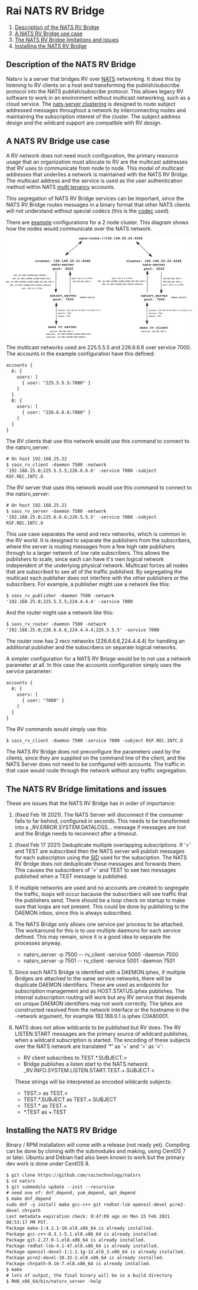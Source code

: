 # Rai NATS RV Bridge

1. [Description of the NATS RV Bridge](#description-of-the-nats-rv-bridge)
2. [A NATS RV Bridge use case](#a-nats-rv-bridge-use-case)
3. [The NATS RV Bridge limitations and issues](#the-nats-rv-bridge-limitations-and-issues)
4. [Installing the NATS RV Bridge](#installing-the-nats-rv-bridge)

## Description of the NATS RV Bridge

Natsrv is a server that bridges RV over [NATS](https://nats.io) networking.  It
does this by listening to RV clients on a host and transforming the
publish/subscribe protocol into the NATS publish/subscribe protocol.  This
allows legacy RV software to work in an environment without multicast
networking, such as a cloud service.  The
[nats-server clustering](https://docs.nats.io/nats-server/configuration/clustering)
is designed to route subject addressed messages throughout a network by
interconnecting nodes and maintaining the subscription interest of the
cluster.  The subject address design and the wildcard support are compatible
with RV design.

## A NATS RV Bridge use case

A RV network does not need much configuration, the primary resource usage that
an organization must allocate to RV are the multicast addresses that RV uses
to communicate from node to node.  This model of multicast addresses that
underlies a network is maintained with the NATS RV Bridge.  The multicast
address and the service is used as the user authentication method within
NATS [multi tenancy](https://docs.nats.io/nats-server/configuration/securing_nats/accounts)
accounts.

This segregation of NATS RV Bridge services can be important, since the NATS RV
Bridge routes messages in a binary format that other NATS clients will not
understand without special codecs (this is the
[codec](https://github.com/raitechnology/raimd/) used).

There are [example](config) configurations for a 2 node cluster.  This diagram
shows how the nodes would communicate over the NATS network.

![natsrv](natsrv.svg)

The multicast networks used are 225.5.5.5 and 226.6.6.6 over service 7000.  The
accounts in the example configuration have this defined:

```console
accounts {
  A: {
    users: [
      { user: "225.5.5.5:7000" }
    ]
  }
  B: {
    users: [
      { user: "226.6.6.6:7000" }
    ]
  }
}
```

The RV clients that use this network would use this command to connect to the
natsrv_server:

```console
# On host 192.168.25.22
$ sass_rv_client -daemon 7500 -network '192.168.25.0;225.5.5.5;226.6.6.6' -service 7000 -subject RSF.REC.INTC.O
```

The RV server that uses this network would use this command to connect to the
natsrv_server:

```console
# On host 192.168.25.21
$ sass_rv_server -daemon 7500 -network '192.168.25.0;225.6.6.6;226.5.5.5' -service 7000 -subject RSF.REC.INTC.O
```

This use case separates the send and recv networks, which is common in the RV
world.  It is designed to separate the publishers from the subscribers,
where the server is routing messages from a few high rate publishers
through to a larger network of low rate subscribers.  This allows the
publishers to scale, since each can have it's own logical network independent
of the underlying physical network.  Multicast forces all nodes that are
subscribed to see all of the traffic published.  By segregating the multicast
each publisher does not interfere with the other publishers or the subscribers.
For example, a publisher might use a network like this:

```console
$ sass_rv_publisher -daemon 7500 -network '192.168.25.0;225.5.5.5;224.4.4.4' -service 7000
```

And the router might use a network like this:

```console
$ sass_rv_router -daemon 7500 -network '192.168.25.0;226.6.6.6,224.4.4.4;225.5.5.5' -service 7000
```

The router now has 2 recv networks (226.6.6.6,224.4.4.4) for handling an
additional publisher and the subscribers on separate logical networks.

A simpler configuration for a NATS RV Brisge would be to not use a network
parameter at all.  In this case the accounts configuration simply uses the
service parameter:

```console
accounts {
  A: {
    users: [
      { user: "7000" }
    ]
  }
}
```

The RV commands would simply use this:

```console
$ sass_rv_client -daemon 7500 -service 7000 -subject RSF.REC.INTC.O
```

The NATS RV Bridge does not preconfigure the parameters used by the clients,
since they are supplied on the command line of the client, and the NATS Server
does not need to be configured with accounts.  The traffic in that case would
route through the network without any traffic segregation.

## The NATS RV Bridge limitations and issues

These are issues that the NATS RV Bridge has in order of importance:

1. (fixed Feb 19 2021). The NATS Server will disconnect if the consumer falls
   to far behind, configured in seconds.  This needs to be transformed into a
   _RV.ERROR.SYSTEM.DATALOSS... message if messages are lost and the Bridge
   needs to reconnect after a timeout.

2.  (fixed Feb 17 2021) Deduplicate multiple overlapping subscriptions.  If '>'
    and TEST are subscribed then the NATS server will publish messages for each
    subscripton using the
    [SID](https://docs.nats.io/nats-protocol/nats-protocol#sub) used for the
    subsciption.  The NATS RV Bridge does not deduplicate these messages and
    forwards them.  This causes the subscribers of '>' and TEST to see two
    messages published when a TEST message is published.

3. If multiple networks are used and no accounts are created to segregate the
   traffic, loops will occur bacause the subscribers will see traffic that
   the publishers send.  There should be a loop check on startup to make sure
   that loops are not present.  This could be done by publishing to the
   DAEMON inbox, since this is always subscribed.

4. The NATS Bridge only allows one service per process to be attached.  The
   workaround for this is to use multiple daemons for each service defined.
   This may remain, since it is a good idea to separate the processes anyway.

     - natsrv_server -p 7500 --
       rv_client -service 5000 -daemon 7500
     - natsrv_server -p 7501 --
       rv_client -service 5001 -daemon 7501

5. Since each NATS Bridge is identified with a DAEMON.iphex, if multiple
   Bridges are attached to the same service networks, there will be duplicate
   DAEMON identifiers.  These are used as endpoints for subscription management
   and as HOST.STATUS.iphex publishes.  The internal subscription routing will
   work but any RV service that depends on unique DAEMON identifiers may not
   work correctly.  The iphex are constructed resolved from the network
   interface or the hostname in the -network argument, for example 192.168.0.1
   is iphex C0A80001.

6. NATS does not allow wildcards to be published but RV does.  The RV
   LISTEN.START messages are the primary source of wildcard publishes, when
   a wildcard subscription is started.  The encoding of these subjects over
   the NATS network are translated '*' as '+' and '>' as '<':

     - RV client subscribes to TEST.*.SUBJECT.>
     - Bridge publishes a listen start to the NATS network: _RV.INFO.SYSTEM.LISTEN.START.TEST.+.SUBJECT.<

   These strings will be interpreted as encoded wildcards subjects:

     - TEST.> as TEST.<
     - TEST.*.SUBJECT as TEST.+.SUBJECT
     - TEST.* as TEST.+
     - *.TEST as +.TEST

## Installing the NATS RV Bridge

Binary / RPM installation will come with a release (not ready yet).  Compiling
can be done by cloning with the submodules and making, using CentOS 7 or later.
Ubuntu and Debian had also been known to work but the primary dev work is done
under CentOS 8.

```console
$ git clone https://github.com/raitechnology/natsrv
$ cd natsrv
$ git submodule update --init --recursive
# need one of: dnf_depend, yum_depend, apt_depend
$ make dnf_depend
sudo dnf -y install make gcc-c++ git redhat-lsb openssl-devel pcre2-devel chrpath
Last metadata expiration check: 0:47:09 ago on Mon 15 Feb 2021 08:53:17 PM PST.
Package make-1:4.2.1-10.el8.x86_64 is already installed.
Package gcc-c++-8.3.1-5.1.el8.x86_64 is already installed.
Package git-2.27.0-1.el8.x86_64 is already installed.
Package redhat-lsb-4.1-47.el8.x86_64 is already installed.
Package openssl-devel-1:1.1.1g-12.el8_3.x86_64 is already installed.
Package pcre2-devel-10.32-2.el8.x86_64 is already installed.
Package chrpath-0.16-7.el8.x86_64 is already installed.
$ make
# lots of output, the final binary will be in a build directory
$ RH8_x86_64/bin/natsrv_server -help
```
